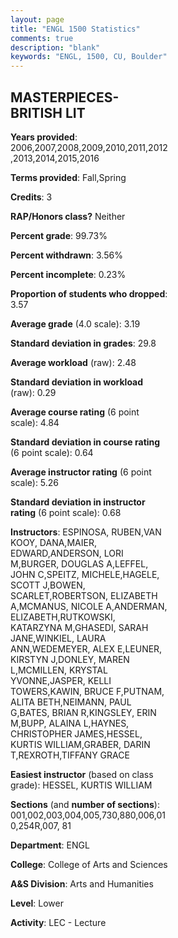 ```yaml
---
layout: page
title: "ENGL 1500 Statistics"
comments: true
description: "blank"
keywords: "ENGL, 1500, CU, Boulder"
--- 
```

<head>
<script src="https://ajax.googleapis.com/ajax/libs/jquery/2.1.3/jquery.min.js"></script>
<script src="https://dl.dropboxusercontent.com/s/pc42nxpaw1ea4o9/highcharts.js?dl=0"></script>
<!-- <script src="../assets/js/highcharts.js"></script> -->
<style type="text/css">@font-face {
	font-family: "Bebas Neue";
	src: url(https://www.filehosting.org/file/details/544349/BebasNeue%20Regular.otf) format("opentype");
	}
	h1.Bebas { 
		font-family: "Bebas Neue", Verdana, Tahoma;
	}
</style>
</head>
<body>
	<div id="container" style="float: right; width: 45%; height: 88%; margin-left: 2.5%; margin-right: 2.5%;"></div>
	<script language="JavaScript">
		$(document).ready(function() {
		var chart = {type: 'column'};
		var title = {text: 'Grade Distribution'};
		var xAxis = {categories: ['A','B','C','D','F'],crosshair: true};
		var yAxis = {min: 0,title: {text: 'Percentage'}};
		var tooltip = {headerFormat: '<center><b><span style="font-size:20px">{point.key}</span></b></center>',
		               pointFormat: '<td style="padding:0"><b>{point.y:.1f}%</b></td>',
		               footerFormat: '</table>',shared: true,useHTML: true};
		var plotOptions = {column: {pointPadding: 0.0,borderWidth: 0}};  
		var credits = {enabled: false};var series= [{name: 'Percent',data: [43.99,40.04,11.52,1.37,3.08,]}];
		var json = {};
		json.chart = chart;
		json.title = title;
		json.tooltip = tooltip;
		json.xAxis = xAxis;
		json.yAxis = yAxis;  
		json.series = series;
		json.plotOptions = plotOptions;  
		json.credits = credits;
		$('#container').highcharts(json);
	});
	</script>
</body>
			   
## MASTERPIECES-BRITISH LIT

**Years provided**: 2006,2007,2008,2009,2010,2011,2012,2013,2014,2015,2016

**Terms provided**: Fall,Spring

**Credits**: 3

**RAP/Honors class?** Neither

**Percent grade**: 99.73%

**Percent withdrawn**: 3.56%

**Percent incomplete**: 0.23%

**Proportion of students who dropped**: 3.57

**Average grade** (4.0 scale): 3.19

**Standard deviation in grades**: 29.8

**Average workload** (raw): 2.48

**Standard deviation in workload** (raw): 0.29

**Average course rating** (6 point scale): 4.84

**Standard deviation in course rating** (6 point scale): 0.64

**Average instructor rating** (6 point scale): 5.26

**Standard deviation in instructor rating** (6 point scale): 0.68

**Instructors**: ESPINOSA, RUBEN,VAN KOOY, DANA,MAIER, EDWARD,ANDERSON, LORI M,BURGER, DOUGLAS A,LEFFEL, JOHN C,SPEITZ, MICHELE,HAGELE, SCOTT J,BOWEN, SCARLET,ROBERTSON, ELIZABETH A,MCMANUS, NICOLE A,ANDERMAN, ELIZABETH,RUTKOWSKI, KATARZYNA M,GHASEDI, SARAH JANE,WINKIEL, LAURA ANN,WEDEMEYER, ALEX E,LEUNER, KIRSTYN J,DONLEY, MAREN L,MCMILLEN, KRYSTAL YVONNE,JASPER, KELLI TOWERS,KAWIN, BRUCE F,PUTNAM, ALITA BETH,NEIMANN, PAUL G,BATES, BRIAN R,KINGSLEY, ERIN M,BUPP, ALAINA L,HAYNES, CHRISTOPHER JAMES,HESSEL, KURTIS WILLIAM,GRABER, DARIN T,REXROTH,TIFFANY GRACE

**Easiest instructor** (based on class grade): HESSEL, KURTIS WILLIAM

**Sections** (and **number of sections**): 001,002,003,004,005,730,880,006,010,254R,007, 81

**Department**: ENGL

**College**: College of Arts and Sciences

**A&S Division**: Arts and Humanities

**Level**: Lower

**Activity**: LEC - Lecture